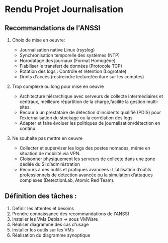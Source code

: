 # Rendu Projet Journalisation
## Recommandations de l'ANSSI
1. Choix de mise en oeuvre:
   - Journalisation native Linux (rsyslog)
   - Synchronisation temporelle des systèmes (NTP)
   - Horodatage des journaux (Format Homogène)
   - Fiabiliser le transfert de données (Protocole TCP)
   - Rotation des logs : Contrôle et rétention (Logrotate)
   - Droits d'accès (restreindre lecture/écriture sur les comptes)
  
2. Trop complexe ou long pour mise en oeuvre
   - Architecture hiérarchique avec serveurs de collecte intermédiaires et centraux, meilleure répartition de  la charge,facilite la gestion multi-sites.
   - Recour à un prestataire de détection d’incidents qualifié (PDIS) pour l’externalisation du stockage ou la corrélation des logs.
   - Adapter et faire évoluer les politiques de journalisation/détection en continu
  
3. Ne souhaite pas mettre en oeuvre
    - Collecter et superviser les logs des postes nomades, même en situation de mobilité via VPN.
    - Cloisonner physiquement les serveurs de collecte dans une zone dédiée du SI d’administration
    - Recours à des outils et pratiques avancées : L’utilisation d’outils professionnels de détection avancée ou la simulation d’attaques complexes (DetectionLab, Atomic Red Team).


## Définition des tâches : 
1. Definir les attentes et besoins
2. Prendre connaissance des recommandations de l'ANSSI
3. Installer les VMs Debian ->  sous VMWare
4. Réaliser diagramme des cas d'usage
5. Installer les outils sur les VMs
6. Réalisation du diagramme synoptique